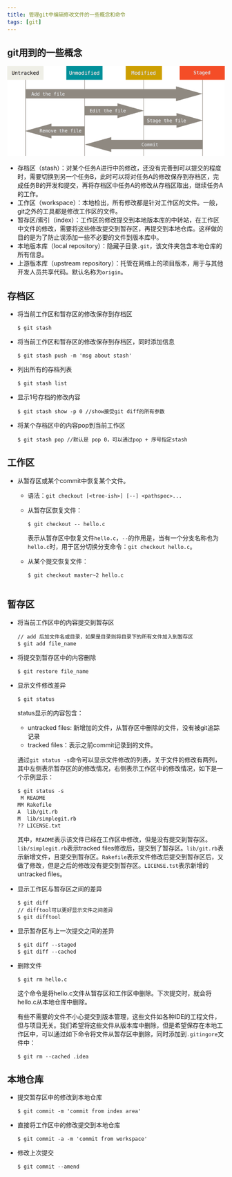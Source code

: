 ```yaml
---
title: 管理git中编辑修改文件的一些概念和命令
tags: [git]
---
```


## git用到的一些概念

![](assets/images/git_lifecycle.png)

* 存档区（stash）：对某个任务A进行中的修改，还没有完善到可以提交的程度时，需要切换到另一个任务B，此时可以将对任务A的修改保存到存档区，完成任务B的开发和提交，再将存档区中任务A的修改从存档区取出，继续任务A的工作。
* 工作区（workspace）：本地检出，所有修改都是针对工作区的文件。一般，git之外的工具都是修改工作区的文件。
* 暂存区/索引（index）：工作区的修改提交到本地版本库的中转站，在工作区中文件的修改，需要将这些修改提交到暂存区，再提交到本地仓库。这样做的目的是为了防止误添加一些不必要的文件到版本库中。
* 本地版本库（local repository）：隐藏子目录`.git`，该文件夹包含本地仓库的所有信息。
* 上游版本库（upstream repository）：托管在网络上的项目版本，用于与其他开发人员共享代码。默认名称为`origin`。

## 存档区

* 将当前工作区和暂存区的修改保存到存档区

  ```shell
  $ git stash
  ```

* 将当前工作区和暂存区的修改保存到存档区，同时添加信息

  ```shell
  $ git stash push -m 'msg about stash'
  ```

* 列出所有的存档列表

  ```shell
  $ git stash list
  ```

* 显示1号存档的修改内容

  ```shell 
  $ git stash show -p 0 //show接受git diff的所有参数
  ```

* 将某个存档区中的内容pop到当前工作区

  ```shell
  $ git stash pop //默认是 pop 0，可以通过pop + 序号指定stash
  ```

## 工作区

* 从暂存区或某个commit中恢复某个文件。

  * 语法：`git checkout [<tree-ish>] [--] <pathspec>...`
  
  * 从暂存区恢复文件：

    ```shell
    $ git checkout -- hello.c
    ```
  
    表示从暂存区中恢复文件`hello.c`，`--`的作用是，当有一个分支名称也为`hello.c`时，用于区分切换分支命令：`git checkout hello.c`。
  
  * 从某个提交恢复文件：
  
    ```shell
    $ git checkout master~2 hello.c
    ```
  ```
  
  ```

## 暂存区

* 将当前工作区中的内容提交到暂存区

  ```shell
  // add 后加文件名或目录，如果是目录则将目录下的所有文件加入到暂存区
  $ git add file_name
  ```

* 将提交到暂存区中的内容删除

  ```shell
  $ git restore file_name 
  ```

* 显示文件修改差异

  ```shell
  $ git status
  ```

  status显示的内容包含：

  * untracked files: 新增加的文件，从暂存区中删除的文件，没有被git追踪记录
  * tracked files：表示之前commit记录到的文件。

  通过`git status -s`命令可以显示文件修改的列表，关于文件的修改有两列，其中左侧表示暂存区的的修改情况，右侧表示工作区中的修改情况，如下是一个示例显示：

  ```shell
  $ git status -s
   M README
  MM Rakefile
  A  lib/git.rb
  M  lib/simplegit.rb
  ?? LICENSE.txt
  ```

  其中，`README`表示该文件已经在工作区中修改，但是没有提交到暂存区。`lib/simplegit.rb`表示tracked files修改后，提交到了暂存区。`lib/git.rb`表示新增文件，且提交到暂存区。`Rakefile`表示文件修改后提交到暂存区后，又做了修改，但是之后的修改没有提交到暂存区。`LICENSE.tst`表示新增的untracked files。

* 显示工作区与暂存区之间的差异

  ```shell
  $ git diff
  // difftool可以更好显示文件之间差异
  $ git difftool
  ```

* 显示暂存区与上一次提交之间的差异

  ```shell
  $ git diff --staged
  $ git diff --cached
  ```

* 删除文件

  ```shell
  $ git rm hello.c
  ```

  这个命令是将hello.c文件从暂存区和工作区中删除。下次提交时，就会将hello.c从本地仓库中删除。

  有些不需要的文件不小心提交到版本管理，这些文件如各种IDE的工程文件，但与项目无关。我们希望将这些文件从版本库中删除，但是希望保存在本地工作区中，可以通过如下命令将文件从暂存区中删除，同时添加到`.gitingore`文件中：

  ```shell
  $ git rm --cached .idea
  ```

## 本地仓库

* 提交暂存区中的修改到本地仓库

  ```shell
  $ git commit -m 'commit from index area'
  ```

* 直接将工作区中的修改提交到本地仓库

  ```shell
  $ git commit -a -m 'commit from workspace'
  ```

* 修改上次提交

  ```shell
  $ git commit --amend
  ```

  







